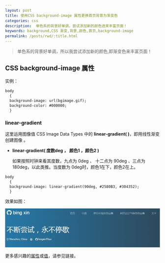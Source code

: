 ```yaml
---
layout: post
title: 使用CSS background-image 属性更换首页背景为渐变色
categories: css
description:  单色系的背景好单调，尝试添加新的颜色进来丰富页面！
keywords: background,CSS 渐变,背景,颜色,首页,background-image
permalink: /posts/rwd/:title.html
---  
```



> 单色系的背景好单调，所以我尝试添加新的颜色,即渐变色来丰富页面！  
  
##   CSS background-image 属性  


实例：

```
body
  { 
  background-image: url(bgimage.gif);
  background-color: #000000;
  }
```


###  linear-gradient

  这里运用图像值 CSS Image Data Types 中的 **linear-gradient( )**，即用线性渐变创建图像 。 

- **linear-gradient( 度数deg ， 颜色1 ，颜色2 )**
  
  如果按照时钟来看其度数，九点为 0deg 、 十二点为 90deg 、三点为 180deg，以此类推。当度数为 0deg时，颜色1在下，颜色2在上。
```
body
  { 
  background-image: linear-gradient(90deg, #2580B3, #304352);
  }
```

效果如图：

![background_image_color](/images/posts/web/background_image_color.jpg)  

更多感兴趣的[属性](https://bingxin70aa.github.io//posts/blog/w3cschool.html)或[值](http://www.css88.com/book/css/values/image/index.htm)，请参见链接。